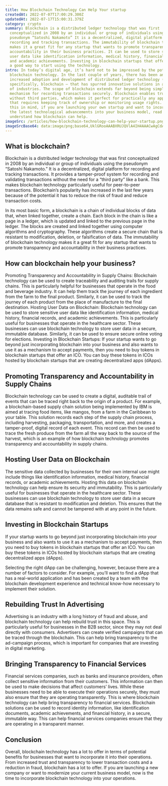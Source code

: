 ```yaml
---
title: How Blockchain Technology Can Help Your startup
createdAt: 2022-07-07T17:00:29.300Z
updatedAt: 2022-07-17T15:00:31.379Z
category: crypto
summary: Blockchain is a distributed ledger technology that was first
  conceptualized in 2008 by an individual or group of individuals using the
  pseudonym “Satoshi Nakamoto” It is a decentralized, digital platform for
  recording and tracking transactions. The immutability of blockchain technology
  makes it a great fit for any startup that wants to promote transparency and
  accountability in their business practices. It can be used to store sensitive
  user data like identification information, medical history, financial records,
  and academic achievements. Investing in blockchain startups that offer ICOs is
  a good way to start using the technology.
intro: In today’s digital age, it’s hard not to be impressed by the potential of
  blockchain technology. In the last couple of years, there has been an
  increased adoption and development of distributed ledger technology (DLT) –
  specifically, blockchain – that has spurred innovative solutions in a variety
  of industries. The scope of blockchain extends far beyond being simply a
  mechanism for recording transactions securely. Blockchain enables trust
  without third parties, which makes it perfect for practically any application
  that requires keeping track of ownership or monitoring usage rights. Keeping
  this in mind, if you are launching your own startup and want to incorporate
  the latest technological advancements into your business model, read on to
  understand how blockchain can help.
imageSrc: /articles/how-blockchain-technology-can-help-your-startup.png
imageSrcBase64: data:image/png;base64,UklGRooAAABXRUJQVlA4IH4AAACwAgCdASoKAAoAAUAmJbACdAYqBMuNk8cL5DA1OQAA/vNYO8Wn8T3foYg4Zj7/v0uSSQZqQNwRHa0LBBfHDYOEevnSPKy+8wHPizr0LNd25pHn0c/IqJmc4ndIKCP/XIhqNg3/pXi5lcgeRpb88MJaLoogvWTpnH3W8r+gAAA=
---
```


## What is blockchain?

Blockchain is a distributed ledger technology that was first conceptualized in 2008 by an individual or group of individuals using the pseudonym “Satoshi Nakamoto.” It is a decentralized, digital platform for recording and tracking transactions. It provides a tamper-proof system for recording and validating transactions without the need for a “third party” like a bank. This makes blockchain technology particularly useful for peer-to-peer transactions. Blockchain’s popularity has increased in the last few years because of the potential it has to reduce the risk of fraud and reduce transaction costs.

In its most basic form, a blockchain is a chain of individual blocks of data that, when linked together, create a chain. Each block in the chain is like a page in a ledger, which is updated and linked to the previous page in the ledger. The blocks are created and linked together using computer algorithms and cryptography. These algorithms create a secure chain that is resistant to modification, deletion, or falsification of data. The immutability of blockchain technology makes it a great fit for any startup that wants to promote transparency and accountability in their business practices.

## How can blockchain help your business?

Promoting Transparency and Accountability in Supply Chains: Blockchain technology can be used to create traceability and auditing trails for supply chains. This is particularly helpful for businesses that operate in the food and beverage industry. It can help them track the journey of each ingredient from the farm to the final product. Similarly, it can be used to track the journey of each product from the place of manufacture to the final destination.
Hosting User Data on Blockchain: Blockchain technology can be used to store sensitive user data like identification information, medical history, financial records, and academic achievements. This is particularly useful for businesses that operate in the healthcare sector. These businesses can use blockchain technology to store user data in a secure, immutable database. Similarly, it can be used to ensure secure online voting for elections.
Investing in Blockchain Startups: If your startup wants to go beyond just incorporating blockchain into your business and also wants to use it as a mechanism to accept payments, then you need to buy tokens in blockchain startups that offer an ICO. You can buy these tokens in ICOs hosted by blockchain startups that are creating decentralized apps (dApps).

## Promoting Transparency and Accountability in Supply Chains

Blockchain technology can be used to create a digital, auditable trail of events that can be traced right back to the origin of a product. For example, a blockchain-based supply chain solution being implemented by IBM is aimed at tracing food items, like mangos, from a farm in the Caribbean to your table. This solution records each step of the supply chain process, including harvesting, packaging, transportation, and more, and creates a tamper-proof, digital record of each event. This record can then be used to trace the fresh produce from the farm all the way back to the source of the harvest, which is an example of how blockchain technology promotes transparency and accountability in supply chains.

## Hosting User Data on Blockchain

The sensitive data collected by businesses for their own internal use might include things like identification information, medical history, financial records, or academic achievements. Hosting this data on blockchain technology can help ensure its security and immutability. This is particularly useful for businesses that operate in the healthcare sector. These businesses can use blockchain technology to store user data in a secure database that is resistant to modification and deletion. This ensures that the data remains safe and cannot be tampered with at any point in the future.

## Investing in Blockchain Startups

If your startup wants to go beyond just incorporating blockchain into your business and also wants to use it as a mechanism to accept payments, then you need to buy tokens in blockchain startups that offer an ICO. You can buy these tokens in ICOs hosted by blockchain startups that are creating decentralized apps (dApps).

Selecting the right dApp can be challenging, however, because there are a number of factors to consider. For example, you’ll want to find a dApp that has a real-world application and has been created by a team with the blockchain development experience and technical know-how necessary to implement their solution.

## Rebuilding Trust In Advertising

Advertising is an industry with a long history of fraud and abuse, and blockchain technology can help rebuild trust in this space. This is particularly useful for businesses in the B2B sector, since they may not deal directly with consumers. Advertisers can create verified campaigns that can be traced through the blockchain. This can help bring transparency to the ad-campaign process, which is important for companies that are investing in digital marketing.

## Bringing Transparency to Financial Services

Financial services companies, such as banks and insurance providers, often collect sensitive information from their customers. This information can then be used to make decisions that affect customers’ lives. While these businesses need to be able to execute their operations securely, they must also ensure that they are operating transparently.
This is where blockchain technology can help bring transparency to financial services. Blockchain solutions can be used to record identity information, like identification documents, academic achievements, and financial history, in a secure, immutable way. This can help financial services companies ensure that they are operating in a transparent manner.

## Conclusion

Overall, blockchain technology has a lot to offer in terms of potential benefits for businesses that want to incorporate it into their operations. From increased trust and transparency to lower transaction costs and a reduction in fraud, blockchain has a lot to offer. If you are launching a new company or want to modernize your current business model, now is the time to incorporate blockchain technology into your operations.
